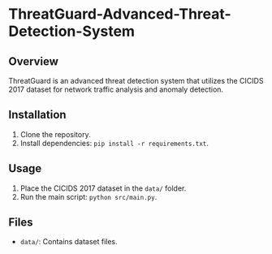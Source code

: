 # ThreatGuard-Advanced-Threat-Detection-System

## Overview

ThreatGuard is an advanced threat detection system that utilizes the CICIDS 2017 dataset for network traffic analysis and anomaly detection.

## Installation

1. Clone the repository.
2. Install dependencies: `pip install -r requirements.txt`.

## Usage

1. Place the CICIDS 2017 dataset in the `data/` folder.
2. Run the main script: `python src/main.py`.

## Files

- `data/`: Contains dataset files.
